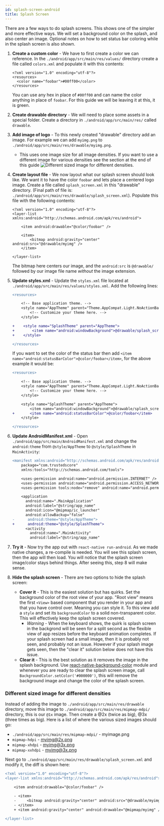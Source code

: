 ```yaml
---
id: splash-screen-android
title: Splash Screen
---
```


There are a few ways to do splash screens. This shows one of the simpler and more effective ways. We will set a background color on the splash, and also center an image. Optional notes on how to set status bar coloring while in the splash screen is also shown.

1. **Create a custom color** - We have to first create a color we can reference. In the `./android/app/src/main/res/values/` directory create a file called `colors.xml` and populate it with this contents:
  
    ```
    <?xml version="1.0" encoding="utf-8"?>
    <resources>
      <color name="foobar">#00ff00</color>
    </resources>
    ```
  
    You can use any hex in place of `#00ff00` and can name the color anything in place of `foobar`. For this guide we will be leaving it at this, it is green.

2. **Create drawable directory** - We will need to place some assets in a special folder. Create a directory in `./android/app/src/main/res/` called `drawable`.

3. **Add image of logo** - To this newly created "drawable" directory add an image. For example we can add `myimg.png` to `./android/app/src/main/res/drawable/myimg.png`.
    
    * This uses one image size for all image densities. If you want to use a different image for various densities see the section at the end of this guide ![Different sized image for different densities](#different_sized_image_for_different_densities).

4. **Create layout file** - We now layout what our splash screen should look like. We want it to have the color `foobar` and lets place a centered logo image. Create a file called `splash_screen.xml` in this "drawable" directory. (Final path of file is: `./android/app/src/main/res/drawable/splash_screen.xml`). Populate this file with the following contents:

    ```
    <?xml version="1.0" encoding="utf-8"?>
    <layer-list xmlns:android="http://schemas.android.com/apk/res/android">

        <item android:drawable="@color/foobar" />

        <item>
            <bitmap android:gravity="center" android:src="@drawable/myimg" />
        </item>

    </layer-list>
    ```
    
    The bitmap here centers our image, and the `android:src` is `@drawable/` followed by our image file name *without* the image extension.  
    
5. **Update styles.xml** - Update the `styles.xml` file located at `./android/app/src/main/res/values/styles.xml`. Add the following lines:

    ```diff
    <resources>

        <!-- Base application theme. -->
        <style name="AppTheme" parent="Theme.AppCompat.Light.NoActionBar">
            <!-- Customize your theme here. -->
        </style>

    +    <style name="SplashTheme" parent="AppTheme">
    +        <item name="android:windowBackground">@drawable/splash_screen</item>
    +    </style>

    </resources>
    ```
    
    If you want to set the color of the status bar then add `<item name="android:statusBarColor">@color/foobar</item>`, for the above example it would be:
    
    ```diff
    <resources>

        <!-- Base application theme. -->
        <style name="AppTheme" parent="Theme.AppCompat.Light.NoActionBar">
            <!-- Customize your theme here. -->
        </style>

        <style name="SplashTheme" parent="AppTheme">
            <item name="android:windowBackground">@drawable/splash_screen</item>
    +       <item name="android:statusBarColor">@color/foobar</item>
        </style>

    </resources>
    ```
    
6. **Update AndroidManifest.xml** - Open `./android/app/src/main/AndroidManifest.xml` and change the `android:theme` from `@style/AppTheme` to `@style/SplashTheme` in `MainActivity`:

    ```diff
    <manifest xmlns:android="http://schemas.android.com/apk/res/android"
        package="com.trustedscore"
        xmlns:tools="http://schemas.android.com/tools">

        <uses-permission android:name="android.permission.INTERNET" />
        <uses-permission android:name="android.permission.ACCESS_NETWORK_STATE" />
        <uses-permission tools:node="remove" android:name="android.permission.READ_PHONE_STATE" />

        <application
          android:name=".MainApplication"
          android:label="@string/app_name"
          android:icon="@mipmap/ic_launcher"
          android:allowBackup="false"
    -      android:theme="@style/AppTheme">
    +      android:theme="@style/SplashTheme">
          <activity
            android:name=".MainActivity"
            android:label="@string/app_name"
    ```

7. **Try it** - Now try the app out with `react-native run-android`. As we made native changes, a re-compile is needed. You will see this splash screen, then the app will then load. You will notice that the splash screen image/color stays behind things. After seeing this, step 8 will make sense.

8. **Hide the splash screen** - There are two options to hide the splash screen:

      * **Cover it** - This is the easiest solution but has quirks. Set the background color of the root view of your app. "Root view" means the first `<View>` based component that you render in your app and that you have control over. Meaning you can style it. To this view add a `style` and set its `backgroundColor` to a solid non-transparent color. This will effectively keep the splash screen covered.
        * *Warning* - When the keyboard shows, the quirk is splash screen in the backgrond will be seen for a split second as the flexible view of app resizes before the keyboard animation completes. If your splash screen had a small image, then it is probably not seen, and probably not an issue. However if your splash image gets seen, then the "clear it" solution below does not have this issue.
      * **Clear it** - This is the best solution as it removes the image in the splash background. Use [react-native-background-color](https://github.com/ramilushev/react-native-background-color) module and whenever you are ready to clear the splash screen image, call `BackgroundColor.setColor('#000000')`, this will remove the background image and change the color of the splash screen.


### Different sized image for different densities

Instead of adding the image to `./android/app/src/main/res/drawable` directory, move this image to `./android/app/src/main/res/mipmap-mdpi/` directory, this is our `@1x` image. Then create a @2x (twice as big), @3x (three times as big). Here is a list of where the various sized images should go:

   * `./android/app/src/main/res/mipmap-mdpi/` - myimage.png
   * `mipmap-hdpi` - myimg@2x.png
   * `mipmap-xhdpi` - myimg@3x.png
   * `mipmap-xxhdpi` - myimg@3x.png
   
Next go to `./android/app/src/main/res/drawable/splash_screen.xml` and modify it, the diff is shown here:
 
```diff
<?xml version="1.0" encoding="utf-8"?>
<layer-list xmlns:android="http://schemas.android.com/apk/res/android">

    <item android:drawable="@color/foobar" />

    - <item>
    -     <bitmap android:gravity="center" android:src="@drawable/myimg" />
    - </item>
    + <item android:gravity="center" android:drawable="@mipmap/myimg" />

</layer-list>
 ```
 
